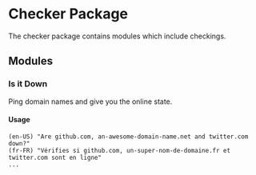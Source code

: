 # Checker Package

The checker package contains modules which include checkings.

## Modules

### Is it Down

Ping domain names and give you the online state.

#### Usage

```
(en-US) "Are github.com, an-awesome-domain-name.net and twitter.com down?"
(fr-FR) "Vérifies si github.com, un-super-nom-de-domaine.fr et twitter.com sont en ligne"
...
```
